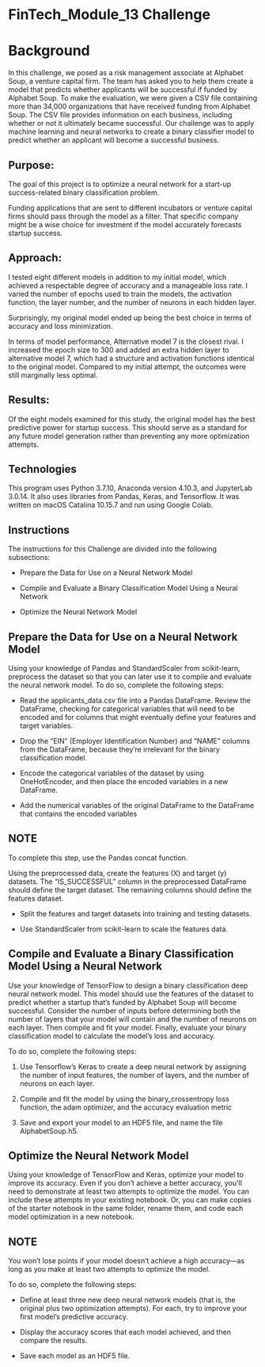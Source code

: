 # FinTech_Module_13 Challenge

# Background

In this challenge, we posed as a risk management associate at Alphabet Soup, a venture capital firm. The team has asked you to help them create a model that predicts whether applicants will be successful if funded by Alphabet Soup. To make the evaluation, we were given a CSV file containing more than 34,000 organizations that have received funding from Alphabet Soup. The CSV file provides information on each business, including whether or not it ultimately became successful. Our challenge was to apply machine learning and neural networks to create a binary classifier model to predict whether an applicant will become a successful business.

## Purpose:

The goal of this project is to optimize a neural network for a start-up success-related binary classification problem. 

Funding applications that are sent to different incubators or venture capital firms should pass through the model as a filter. That specific company might be a wise choice for investment if the model accurately forecasts startup success.

## Approach:

I tested eight different models in addition to my initial model, which achieved a respectable degree of accuracy and a manageable loss rate. I varied the number of epochs used to train the models, the activation function, the layer number, and the number of neurons in each hidden layer. 

Surprisingly, my original model ended up being the best choice in terms of accuracy and loss minimization. 

In terms of model performance, Alternative model 7 is the closest rival. I increased the epoch size to 300 and added an extra hidden layer to alternative model 7, which had a structure and activation functions identical to the original model. Compared to my initial attempt, the outcomes were still marginally less optimal.

## Results:

Of the eight models examined for this study, the original model has the best predictive power for startup success. This should serve as a standard for any future model generation rather than preventing any more optimization attempts. 

## Technologies

This program uses Python 3.7.10, Anaconda version 4.10.3, and JupyterLab 3.0.14. It also uses libraries from Pandas, Keras, and Tensorflow. It was written on macOS Catalina 10.15.7 and run using Google Colab.

## Instructions
The instructions for this Challenge are divided into the following subsections:

* Prepare the Data for Use on a Neural Network Model

* Compile and Evaluate a Binary Classification Model Using a Neural Network

* Optimize the Neural Network Model

## Prepare the Data for Use on a Neural Network Model
Using your knowledge of Pandas and StandardScaler from scikit-learn, preprocess the dataset so that you can later use it to compile and evaluate the neural network model. To do so, complete the following steps:

- Read the applicants_data.csv file into a Pandas DataFrame. Review the DataFrame, checking for categorical variables that will need to be encoded and for columns that might eventually define your features and target variables.

- Drop the “EIN” (Employer Identification Number) and “NAME” columns from the DataFrame, because they’re irrelevant for the binary classification model.

- Encode the categorical variables of the dataset by using OneHotEncoder, and then place the encoded variables in a new DataFrame.

- Add the numerical variables of the original DataFrame to the DataFrame that contains the encoded variables

## NOTE
To complete this step, use the Pandas concat function.

Using the preprocessed data, create the features (X) and target (y) datasets. The “IS_SUCCESSFUL” column in the preprocessed DataFrame should define the target dataset. The remaining columns should define the features dataset.

- Split the features and target datasets into training and testing datasets.

- Use StandardScaler from scikit-learn to scale the features data.

## Compile and Evaluate a Binary Classification Model Using a Neural Network
Use your knowledge of TensorFlow to design a binary classification deep neural network model. This model should use the features of the dataset to predict whether a startup that’s funded by Alphabet Soup will become successful. Consider the number of inputs before determining both the number of layers that your model will contain and the number of neurons on each layer. Then compile and fit your model. Finally, evaluate your binary classification model to calculate the model’s loss and accuracy.

To do so, complete the following steps:

1. Use Tensorflow’s Keras to create a deep neural network by assigning the number of input features, the number of layers, and the number of neurons on each layer.

2. Compile and fit the model by using the binary_crossentropy loss function, the adam optimizer, and the accuracy evaluation metric

3. Save and export your model to an HDF5 file, and name the file AlphabetSoup.h5.

## Optimize the Neural Network Model
Using your knowledge of TensorFlow and Keras, optimize your model to improve its accuracy. Even if you don’t achieve a better accuracy, you'll need to demonstrate at least two attempts to optimize the model. You can include these attempts in your existing notebook. Or, you can make copies of the starter notebook in the same folder, rename them, and code each model optimization in a new notebook.

## NOTE
You won’t lose points if your model doesn’t achieve a high accuracy—as long as you make at least two attempts to optimize the model.

To do so, complete the following steps:

* Define at least three new deep neural network models (that is, the original plus two optimization attempts). For each, try to improve your first model’s predictive accuracy.

* Display the accuracy scores that each model achieved, and then compare the results.

* Save each model as an HDF5 file.
